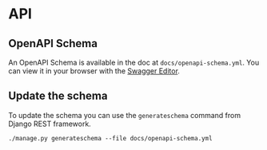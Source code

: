 # API

## OpenAPI Schema

An OpenAPI Schema is available in the doc at `docs/openapi-schema.yml`. You can view it in your browser with the [Swagger Editor](https://editor.swagger.io/).

## Update the schema

To update the schema you can use the `generateschema` command from Django REST framework.
```
./manage.py generateschema --file docs/openapi-schema.yml
```
